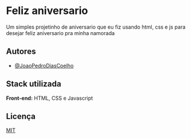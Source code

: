 
# Feliz aniversario 

Um simples projetinho de aniversario que eu fiz usando html, css e js para desejar feliz aniversario pra minha namorada


## Autores

- [@JoaoPedroDiasCoelho](https://www.github.com/JoaoPedroDiasCoelho)


## Stack utilizada

**Front-end:** HTML, CSS e Javascript


## Licença

[MIT](https://choosealicense.com/licenses/mit/)




